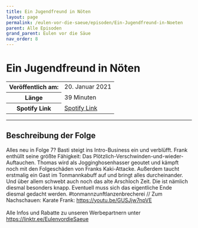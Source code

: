 ```yaml
---
title: Ein Jugendfreund in Nöten
layout: page
permalink: /eulen-vor-die-saeue/episoden/Ein-Jugendfreund-in-Noeten
parent: Alle Episoden
grand_parent: Eulen vor die Säue
nav_order: 8
---
```


# Ein Jugendfreund in Nöten
<table class="resp-table dcf-table dcf-table-responsive dcf-table-bordered dcf-table-striped dcf-w-100%">
                    <tbody>
                        <tr>
                            <th scope="row">Veröffentlich am:</th>
                            <td data-label="Veröffentlich am:">20. Januar 2021</td>
                        </tr>
                        <tr>
                            <th scope="row">Länge </th>
                            <td data-label="Länge ">39 Minuten</td>
                        </tr><tr>
                                <th scope="row">Spotify Link</th>
                                <td data-label="Spotify Link"><a href="https://open.spotify.com/episode/6DC7ozgJJ2QJ1aHpgOckZC">Spotify Link</a></td>
                            </tr></tbody>
                </table>

***

## Beschreibung der Folge

<div>
Alles neu in Folge 7? Basti steigt ins Intro-Business ein und verblüfft. Frank enthüllt seine größte Fähigkeit: Das Plötzlich-Verschwinden-und-wieder-Auftauchen. Thomas wird als Jogginghosenhasser geoutet und kämpft noch mit den Folgeschäden von Franks Kaki-Attacke. Außerdem taucht erstmalig ein Gast im Tonmannkabuff auf und bringt alles durcheinander. Und über allem schwebt auch noch das alte Arschloch Zeit. Die ist nämlich diesmal besonders knapp. Eventuell muss sich das eigentliche Ende diesmal gedacht werden. #tonmannzunftlanzenbrecherei // Zum Nachschauen: Karate Frank: <a href="https://youtu.be/GUSJjw7npVE">https://youtu.be/GUSJjw7npVE</a> <br>  <br> Alle Infos und Rabatte zu unseren Werbepartnern unter <a href="https://linktr.ee/EulenvordieSaeue">https://linktr.ee/EulenvordieSaeue</a>  
</div>

